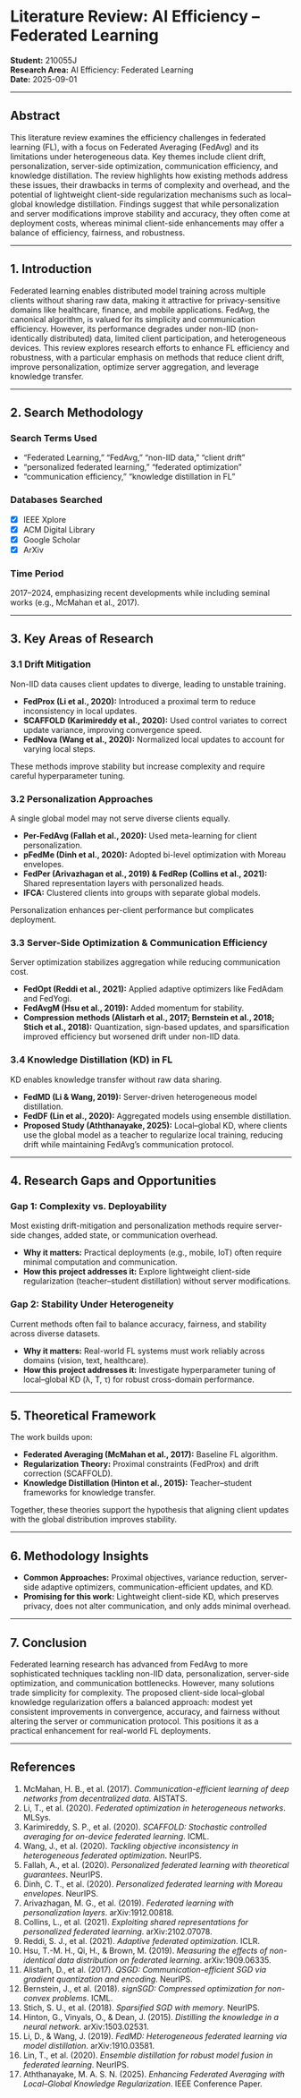 # Literature Review: AI Efficiency – Federated Learning

**Student:** 210055J  
**Research Area:** AI Efficiency: Federated Learning  
**Date:** 2025-09-01  

---

## Abstract
This literature review examines the efficiency challenges in federated learning (FL), with a focus on Federated Averaging (FedAvg) and its limitations under heterogeneous data. Key themes include client drift, personalization, server-side optimization, communication efficiency, and knowledge distillation. The review highlights how existing methods address these issues, their drawbacks in terms of complexity and overhead, and the potential of lightweight client-side regularization mechanisms such as local–global knowledge distillation. Findings suggest that while personalization and server modifications improve stability and accuracy, they often come at deployment costs, whereas minimal client-side enhancements may offer a balance of efficiency, fairness, and robustness.  

---

## 1. Introduction
Federated learning enables distributed model training across multiple clients without sharing raw data, making it attractive for privacy-sensitive domains like healthcare, finance, and mobile applications. FedAvg, the canonical algorithm, is valued for its simplicity and communication efficiency. However, its performance degrades under non-IID (non-identically distributed) data, limited client participation, and heterogeneous devices. This review explores research efforts to enhance FL efficiency and robustness, with a particular emphasis on methods that reduce client drift, improve personalization, optimize server aggregation, and leverage knowledge transfer.  

---

## 2. Search Methodology

### Search Terms Used
- “Federated Learning,” “FedAvg,” “non-IID data,” “client drift”  
- “personalized federated learning,” “federated optimization”  
- “communication efficiency,” “knowledge distillation in FL”  

### Databases Searched
- [x] IEEE Xplore  
- [x] ACM Digital Library  
- [x] Google Scholar  
- [x] ArXiv  

### Time Period
2017–2024, emphasizing recent developments while including seminal works (e.g., McMahan et al., 2017).  

---

## 3. Key Areas of Research

### 3.1 Drift Mitigation
Non-IID data causes client updates to diverge, leading to unstable training.  
- **FedProx (Li et al., 2020):** Introduced a proximal term to reduce inconsistency in local updates.  
- **SCAFFOLD (Karimireddy et al., 2020):** Used control variates to correct update variance, improving convergence speed.  
- **FedNova (Wang et al., 2020):** Normalized local updates to account for varying local steps.  

These methods improve stability but increase complexity and require careful hyperparameter tuning.  

### 3.2 Personalization Approaches
A single global model may not serve diverse clients equally.  
- **Per-FedAvg (Fallah et al., 2020):** Used meta-learning for client personalization.  
- **pFedMe (Dinh et al., 2020):** Adopted bi-level optimization with Moreau envelopes.  
- **FedPer (Arivazhagan et al., 2019) & FedRep (Collins et al., 2021):** Shared representation layers with personalized heads.  
- **IFCA:** Clustered clients into groups with separate global models.  

Personalization enhances per-client performance but complicates deployment.  

### 3.3 Server-Side Optimization & Communication Efficiency
Server optimization stabilizes aggregation while reducing communication cost.  
- **FedOpt (Reddi et al., 2021):** Applied adaptive optimizers like FedAdam and FedYogi.  
- **FedAvgM (Hsu et al., 2019):** Added momentum for stability.  
- **Compression methods (Alistarh et al., 2017; Bernstein et al., 2018; Stich et al., 2018):** Quantization, sign-based updates, and sparsification improved efficiency but worsened drift under non-IID data.  

### 3.4 Knowledge Distillation (KD) in FL
KD enables knowledge transfer without raw data sharing.  
- **FedMD (Li & Wang, 2019):** Server-driven heterogeneous model distillation.  
- **FedDF (Lin et al., 2020):** Aggregated models using ensemble distillation.  
- **Proposed Study (Aththanayake, 2025):** Local–global KD, where clients use the global model as a teacher to regularize local training, reducing drift while maintaining FedAvg’s communication protocol.  

---

## 4. Research Gaps and Opportunities

### Gap 1: Complexity vs. Deployability
Most existing drift-mitigation and personalization methods require server-side changes, added state, or communication overhead.  
- **Why it matters:** Practical deployments (e.g., mobile, IoT) often require minimal computation and communication.  
- **How this project addresses it:** Explore lightweight client-side regularization (teacher–student distillation) without server modifications.  

### Gap 2: Stability Under Heterogeneity
Current methods often fail to balance accuracy, fairness, and stability across diverse datasets.  
- **Why it matters:** Real-world FL systems must work reliably across domains (vision, text, healthcare).  
- **How this project addresses it:** Investigate hyperparameter tuning of local–global KD (λ, T, τ) for robust cross-domain performance.  

---

## 5. Theoretical Framework
The work builds upon:  
- **Federated Averaging (McMahan et al., 2017):** Baseline FL algorithm.  
- **Regularization Theory:** Proximal constraints (FedProx) and drift correction (SCAFFOLD).  
- **Knowledge Distillation (Hinton et al., 2015):** Teacher–student frameworks for knowledge transfer.  

Together, these theories support the hypothesis that aligning client updates with the global distribution improves stability.  

---

## 6. Methodology Insights
- **Common Approaches:** Proximal objectives, variance reduction, server-side adaptive optimizers, communication-efficient updates, and KD.  
- **Promising for this work:** Lightweight client-side KD, which preserves privacy, does not alter communication, and only adds minimal overhead.  

---

## 7. Conclusion
Federated learning research has advanced from FedAvg to more sophisticated techniques tackling non-IID data, personalization, server-side optimization, and communication bottlenecks. However, many solutions trade simplicity for complexity. The proposed client-side local–global knowledge regularization offers a balanced approach: modest yet consistent improvements in convergence, accuracy, and fairness without altering the server or communication protocol. This positions it as a practical enhancement for real-world FL deployments.  

---

## References
1. McMahan, H. B., et al. (2017). *Communication-efficient learning of deep networks from decentralized data*. AISTATS.  
2. Li, T., et al. (2020). *Federated optimization in heterogeneous networks*. MLSys.  
3. Karimireddy, S. P., et al. (2020). *SCAFFOLD: Stochastic controlled averaging for on-device federated learning*. ICML.  
4. Wang, J., et al. (2020). *Tackling objective inconsistency in heterogeneous federated optimization*. NeurIPS.  
5. Fallah, A., et al. (2020). *Personalized federated learning with theoretical guarantees*. NeurIPS.  
6. Dinh, C. T., et al. (2020). *Personalized federated learning with Moreau envelopes*. NeurIPS.  
7. Arivazhagan, M. G., et al. (2019). *Federated learning with personalization layers*. arXiv:1912.00818.  
8. Collins, L., et al. (2021). *Exploiting shared representations for personalized federated learning*. arXiv:2102.07078.  
9. Reddi, S. J., et al. (2021). *Adaptive federated optimization*. ICLR.  
10. Hsu, T.-M. H., Qi, H., & Brown, M. (2019). *Measuring the effects of non-identical data distribution on federated learning*. arXiv:1909.06335.  
11. Alistarh, D., et al. (2017). *QSGD: Communication-efficient SGD via gradient quantization and encoding*. NeurIPS.  
12. Bernstein, J., et al. (2018). *signSGD: Compressed optimization for non-convex problems*. ICML.  
13. Stich, S. U., et al. (2018). *Sparsified SGD with memory*. NeurIPS.  
14. Hinton, G., Vinyals, O., & Dean, J. (2015). *Distilling the knowledge in a neural network*. arXiv:1503.02531.  
15. Li, D., & Wang, J. (2019). *FedMD: Heterogeneous federated learning via model distillation*. arXiv:1910.03581.  
16. Lin, T., et al. (2020). *Ensemble distillation for robust model fusion in federated learning*. NeurIPS.  
17. Aththanayake, M. A. S. N. (2025). *Enhancing Federated Averaging with Local–Global Knowledge Regularization*. IEEE Conference Paper.  
